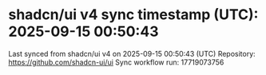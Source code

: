 # shadcn/ui v4 sync timestamp (UTC): 2025-09-15 00:50:43
Last synced from shadcn/ui v4 on 2025-09-15 00:50:43 (UTC)
Repository: https://github.com/shadcn-ui/ui
Sync workflow run: 17719073756
